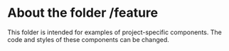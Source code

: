# About the folder /feature

This folder is intended for examples of project-specific components.
The code and styles of these components can be changed.